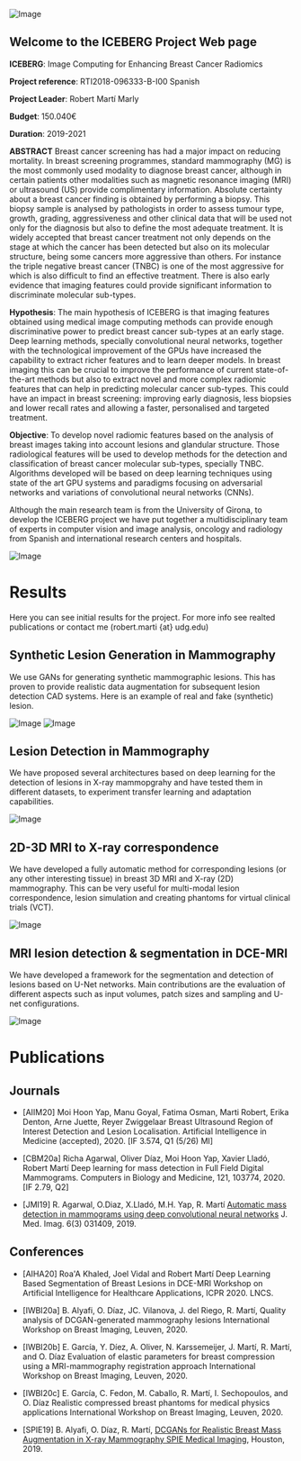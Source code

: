 
![Image](iceberg_logo.png)

## Welcome to the ICEBERG Project Web page

**ICEBERG**: Image Computing for Enhancing Breast Cancer Radiomics

**Project reference**: RTI2018-096333-B-I00 Spanish 

**Project Leader**: Robert Martí Marly

**Budget**: 150.040€

**Duration**: 2019-2021

**ABSTRACT**
Breast cancer screening has had a major impact on reducing mortality. In breast screening programmes, standard mammography (MG) is the most commonly used modality to diagnose breast cancer, although in certain patients other modalities such as magnetic resonance imaging (MRI) or ultrasound (US) provide complimentary information.
Absolute certainty about a breast cancer finding is obtained by performing a biopsy. This biopsy sample is analysed by pathologists in order to assess tumour type, growth, grading, aggressiveness and other clinical data that will be used not only for the diagnosis but also to define the most adequate treatment.
It is widely accepted that breast cancer treatment not only depends on the stage at which the cancer has been detected but also on its molecular structure, being some cancers more aggressive than others. For instance the triple negative breast cancer (TNBC) is one of the most aggressive for which is also difficult to find an effective treatment. There is also early evidence that imaging features could provide significant information to discriminate molecular sub-types.

**Hypothesis**:
The main hypothesis of ICEBERG is that imaging features obtained using medical image computing methods can provide enough discriminative power to predict breast cancer sub-types at an early stage. Deep learning methods, specially convolutional neural networks, together with the technological improvement of the GPUs have increased the capability to extract richer features and to learn deeper models. In breast imaging this can be crucial to improve the performance of current state-of-the-art methods but also to extract novel and more complex radiomic features that can help in predicting molecular cancer sub-types. This could have an impact in breast screening: improving early diagnosis, less biopsies and lower recall rates and allowing a faster, personalised and targeted treatment.


**Objective**:
To develop novel radiomic features based on the analysis of breast images taking into account lesions and glandular structure. Those radiological features will be used to develop methods for the detection and classification of breast cancer molecular sub-types, specially TNBC. Algorithms developed will be based on deep learning techniques using state of the art GPU systems and paradigms focusing on adversarial networks and variations of convolutional neural networks (CNNs).

Although the main research team is from the University of Girona, to develop the ICEBERG project we have put together a multidisciplinary team of experts in computer vision and image analysis, oncology and radiology from Spanish and international research centers and hospitals.

![Image](iceberg_idea.png)


# Results
Here you can see initial results for the project. For more info see realted publications or contact me (robert.marti {at} udg.edu)

## Synthetic Lesion Generation in Mammography
We use GANs for generating synthetic mammographic lesions. This has proven to provide realistic data augmentation for subsequent lesion detection CAD systems. Here is an example of real and fake (synthetic) lesion.

![Image](real.png)
![Image](fake.png)

## Lesion Detection in Mammography
We have proposed several architectures based on deep learning for the detection of lesions in X-ray mammopgrahy and have tested them in different datasets, to experiment transfer learning and adaptation capabilities. 

![Image](detection.png)

## 2D-3D MRI to X-ray correspondence
We have developed a fully automatic method for corresponding lesions (or any other interesting tissue) in breast 3D MRI and X-ray (2D) mammography. This can be very useful for multi-modal lesion correspondence, lesion simulation and creating phantoms for virtual clinical trials (VCT).  

![Image](2d_3d.png)

## MRI lesion detection & segmentation in DCE-MRI
We have developed a framework for the segmentation and detection of lesions based on U-Net networks. Main contributions are the evaluation of different aspects such as input volumes, patch sizes and sampling and U-net configurations.  

![Image](mri_segmentation.png)


# Publications

## Journals
- [AIIM20] Moi Hoon Yap, Manu Goyal, Fatima Osman, Marti Robert, Erika Denton, Arne Juette, Reyer Zwiggelaar Breast Ultrasound Region of Interest Detection and Lesion Localisation. Artificial Intelligence in Medicine (accepted), 2020. [IF 3.574, Q1 (5/26) MI]

- [CBM20a] Richa Agarwal, Oliver Díaz, Moi Hoon Yap, Xavier Lladó, Robert Martí Deep learning for mass detection in Full Field Digital Mammograms. Computers in Biology and Medicine, 121, 103774, 2020. [IF 2.79, Q2]

- [JMI19] R. Agarwal, O.Diaz, X.Lladó, M.H. Yap, R. Martí [Automatic mass detection in mammograms using deep convolutional neural networks](https://doi.org/10.1117/1.JMI.6.3.031409) J. Med. Imag. 6(3) 031409, 2019.

 
## Conferences
- [AIHA20] Roa'A Khaled, Joel Vidal and Robert Martí Deep Learning Based Segmentation of Breast Lesions in DCE-MRI Workshop on Artificial Intelligence for Healthcare Applications, ICPR 2020. LNCS.

- [IWBI20a] B. Alyafi, O. Díaz, JC. Vilanova, J. del Riego, R. Martí, Quality analysis of DCGAN-generated mammography lesions International Workshop on Breast Imaging, Leuven, 2020.

- [IWBI20b] E. García, Y. Díez, A. Oliver, N. Karssemeijer, J. Martí, R. Martí, and O. Díaz Evaluation of elastic parameters for breast compression using a MRI-mammography registration approach International Workshop on Breast Imaging, Leuven, 2020.

- [IWBI20c] E. García, C. Fedon, M. Caballo, R. Martí, I. Sechopoulos, and O. Díaz Realistic compressed breast phantoms for medical physics applications International Workshop on Breast Imaging, Leuven, 2020.

- [SPIE19] B. Alyafi, O. Díaz, R. Martí, [DCGANs for Realistic Breast Mass Augmentation in X-ray Mammography SPIE Medical Imaging](https://arxiv.org/pdf/1909.02062.pdf), Houston, 2019.


